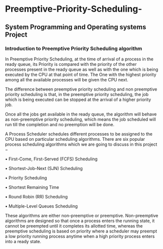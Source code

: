 # Preemptive-Priority-Scheduling-
## System Programming and Operating systems Project

### **Introduction to Preemptive Priority Scheduling algorithm**

In Preemptive Priority Scheduling, at the time of arrival of a process in the ready queue, its Priority is compared with the priority of the other processes present in the ready queue as well as with the one which is being executed by the CPU at that point of time. The One with the highest priority among all the available processes will be given the CPU next.

The difference between preemptive priority scheduling and non preemptive priority scheduling is that, in the preemptive priority scheduling, the job which is being executed can be stopped at the arrival of a higher priority job.

Once all the jobs get available in the ready queue, the algorithm will behave as non-preemptive priority scheduling, which means the job scheduled will run till the completion and no preemption will be done.

A Process Scheduler schedules different processes to be assigned to the CPU based on particular scheduling algorithms. There are six popular process scheduling algorithms which we are going to discuss in this project −

• 	First-Come, First-Served (FCFS) Scheduling

•	  Shortest-Job-Next (SJN) Scheduling

•	  Priority Scheduling

•	  Shortest Remaining Time

•	  Round Robin (RR) Scheduling

•	  Multiple-Level Queues Scheduling

These algorithms are either non-preemptive or preemptive. Non-preemptive algorithms are designed so that once a process enters the running state, it cannot be preempted until it completes its allotted time, whereas the preemptive scheduling is based on priority where a scheduler may preempt a low priority running process anytime when a high priority process enters into a ready state.

